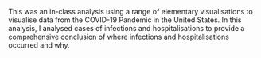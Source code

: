 This was an in-class analysis using a range of elementary visualisations to visualise data from the COVID-19 Pandemic in the United States. In this analysis, I analysed cases of infections and hospitalisations to provide a comprehensive conclusion of where infections and hospitalisations occurred and why.
